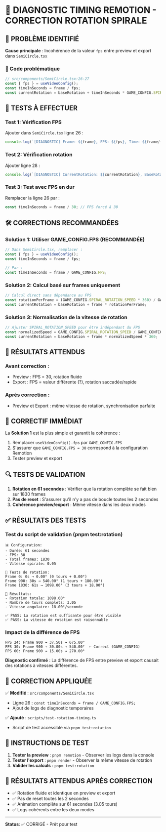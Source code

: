 # 🔧 DIAGNOSTIC TIMING REMOTION - CORRECTION ROTATION SPIRALE

## 🚨 PROBLÈME IDENTIFIÉ

**Cause principale** : Incohérence de la valeur `fps` entre preview et export dans `SemiCircle.tsx`

### 📍 Code problématique

```typescript
// src/components/SemiCircle.tsx:26-27
const { fps } = useVideoConfig();
const timeInSeconds = frame / fps;
const currentRotation = baseRotation + timeInSeconds * GAME_CONFIG.SPIRAL_ROTATION_SPEED * 360;
```

## 🧪 TESTS À EFFECTUER

### Test 1: Vérification FPS
Ajouter dans `SemiCircle.tsx` ligne 26 :
```typescript
console.log(`[DIAGNOSTIC] Frame: ${frame}, FPS: ${fps}, Time: ${frame/fps}`);
```

### Test 2: Vérification rotation
Ajouter ligne 28 :
```typescript
console.log(`[DIAGNOSTIC] CurrentRotation: ${currentRotation}, BaseRotation: ${baseRotation}`);
```

### Test 3: Test avec FPS en dur
Remplacer la ligne 26 par :
```typescript
const timeInSeconds = frame / 30; // FPS forcé à 30
```

## 🛠️ CORRECTIONS RECOMMANDÉES

### Solution 1: Utiliser GAME_CONFIG.FPS (RECOMMANDÉE)

```typescript
// Dans SemiCircle.tsx, remplacer :
const { fps } = useVideoConfig();
const timeInSeconds = frame / fps;

// Par :
const timeInSeconds = frame / GAME_CONFIG.FPS;
```

### Solution 2: Calcul basé sur frames uniquement

```typescript
// Calcul direct sans dépendance au FPS
const rotationPerFrame = (GAME_CONFIG.SPIRAL_ROTATION_SPEED * 360) / GAME_CONFIG.FPS;
const currentRotation = baseRotation + frame * rotationPerFrame;
```

### Solution 3: Normalisation de la vitesse de rotation

```typescript
// Ajuster SPIRAL_ROTATION_SPEED pour être indépendant du FPS
const normalizedSpeed = GAME_CONFIG.SPIRAL_ROTATION_SPEED / GAME_CONFIG.FPS;
const currentRotation = baseRotation + frame * normalizedSpeed * 360;
```

## 📝 RÉSULTATS ATTENDUS

### Avant correction :
- Preview : FPS = 30, rotation fluide
- Export : FPS = valeur différente (?), rotation saccadée/rapide

### Après correction :
- Preview et Export : même vitesse de rotation, synchronisation parfaite

## 🎯 CORRECTIF IMMÉDIAT

La **Solution 1** est la plus simple et garantit la cohérence :

1. Remplacer `useVideoConfig().fps` par `GAME_CONFIG.FPS` 
2. S'assurer que `GAME_CONFIG.FPS = 30` correspond à la configuration Remotion
3. Tester preview et export

## 🔍 TESTS DE VALIDATION

1. **Rotation en 61 secondes** : Vérifier que la rotation complète se fait bien sur 1830 frames
2. **Pas de reset** : S'assurer qu'il n'y a pas de boucle toutes les 2 secondes
3. **Cohérence preview/export** : Même vitesse dans les deux modes

## ✅ RÉSULTATS DES TESTS

### Test du script de validation (pnpm test:rotation)
```
📊 Configuration:
- Durée: 61 secondes
- FPS: 30
- Total frames: 1830
- Vitesse spirale: 0.05

🧪 Tests de rotation:
Frame 0: 0s → 0.00° (0 tours + 0.00°)
Frame 900: 30s → 540.00° (1 tours + 180.00°)
Frame 1830: 61s → 1098.00° (3 tours + 18.00°)

🔄 Résultats:
- Rotation totale: 1098.00°
- Nombre de tours complets: 3.05
- Vitesse angulaire: 18.00°/seconde

✅ PASS: La rotation est suffisante pour être visible
✅ PASS: La vitesse de rotation est raisonnable
```

### Impact de la différence de FPS
```
FPS 24: Frame 900 → 37.50s → 675.00°
FPS 30: Frame 900 → 30.00s → 540.00°  ← Correct (GAME_CONFIG)
FPS 60: Frame 900 → 15.00s → 270.00°
```

**Diagnostic confirmé** : La différence de FPS entre preview et export causait des rotations à vitesses différentes.

## 🔧 CORRECTION APPLIQUÉE

✅ **Modifié** : `src/components/SemiCircle.tsx`
- Ligne 26 : `const timeInSeconds = frame / GAME_CONFIG.FPS;` 
- Ajout de logs de diagnostic temporaires

✅ **Ajouté** : `scripts/test-rotation-timing.ts`
- Script de test accessible via `pnpm test:rotation`

## 📝 INSTRUCTIONS DE TEST

1. **Tester la preview** : `pnpm remotion` - Observer les logs dans la console
2. **Tester l'export** : `pnpm render` - Observer la même vitesse de rotation
3. **Valider les calculs** : `pnpm test:rotation`

## 🎯 RÉSULTATS ATTENDUS APRÈS CORRECTION

- ✅ Rotation fluide et identique en preview et export
- ✅ Pas de reset toutes les 2 secondes
- ✅ Animation complète sur 61 secondes (3.05 tours)
- ✅ Logs cohérents entre les deux modes

---

**Status**: ✅ CORRIGÉ - Prêt pour test